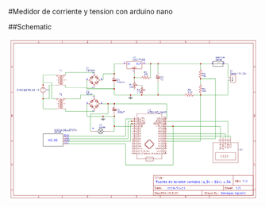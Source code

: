 #Medidor de corriente y tension con arduino nano

##Schematic 

![schematic](https://github.com/agustinbene/arduino-tension-corriente/blob/master/informe/Schematic_Fuente_2021-01-19.png?raw=true "schematic")
